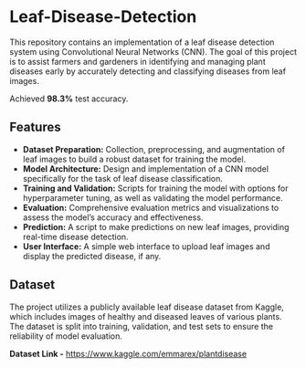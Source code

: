 # Leaf-Disease-Detection
This repository contains an implementation of a leaf disease detection system using Convolutional Neural Networks (CNN). The goal of this project is to assist farmers and gardeners in identifying and managing plant diseases early by accurately detecting and classifying diseases from leaf images.

Achieved **98.3%** test accuracy.
## Features
- **Dataset Preparation:** Collection, preprocessing, and augmentation of leaf images to build a robust dataset for training the model.
- **Model Architecture:** Design and implementation of a CNN model specifically for the task of leaf disease classification.
- **Training and Validation:** Scripts for training the model with options for hyperparameter tuning, as well as validating the model performance.
- **Evaluation:** Comprehensive evaluation metrics and visualizations to assess the model’s accuracy and effectiveness.
- **Prediction:** A script to make predictions on new leaf images, providing real-time disease detection.
- **User Interface:** A simple web interface to upload leaf images and display the predicted disease, if any.
## Dataset
The project utilizes a publicly available leaf disease dataset from Kaggle, which includes images of healthy and diseased leaves of various plants. The dataset is split into training, validation, and test sets to ensure the reliability of model evaluation.

**Dataset Link -** https://www.kaggle.com/emmarex/plantdisease
